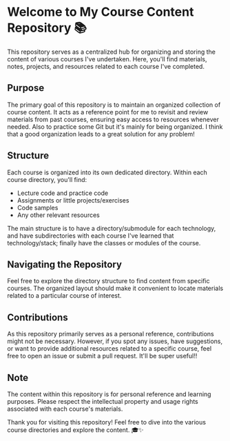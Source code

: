 # Welcome to My Course Content Repository 📚

This repository serves as a centralized hub for organizing and storing the content of various courses I've undertaken. Here, you'll find materials, notes, projects, and resources related to each course I've completed.

## Purpose

The primary goal of this repository is to maintain an organized collection of course content. It acts as a reference point for me to revisit and review materials from past courses, ensuring easy access to resources whenever needed. Also to practice some Git but it's mainly for being organized. I think that a good organization leads to a great solution for any problem!

## Structure

Each course is organized into its own dedicated directory. Within each course directory, you'll find:

- Lecture code and practice code  
- Assignments or little projects/exercises
- Code samples
- Any other relevant resources

The main structure is to have a directory/submodule for each technology, and have subdirectories with each course I've learned that technology/stack; finally have the classes or modules of the course.

## Navigating the Repository

Feel free to explore the directory structure to find content from specific courses. The organized layout should make it convenient to locate materials related to a particular course of interest.

## Contributions

As this repository primarily serves as a personal reference, contributions might not be necessary. However, if you spot any issues, have suggestions, or want to provide additional resources related to a specific course, feel free to open an issue or submit a pull request. It'll be super useful!!

## Note

The content within this repository is for personal reference and learning purposes. Please respect the intellectual property and usage rights associated with each course's materials.

Thank you for visiting this repository! Feel free to dive into the various course directories and explore the content. 🎓✨
